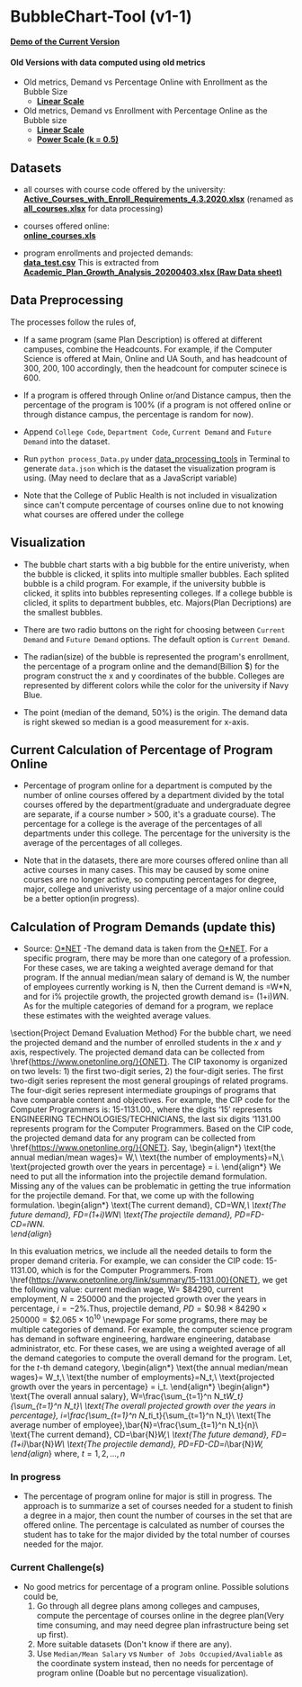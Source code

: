 # BubbleChart-Tool (v1-1)
[**Demo of the Current Version**](https://heileman.github.io/UA-Analytics/Program-Opporunity/v1-1/index-v1-1.html)<br/>
#### Old Versions with data computed using old metrics
* Old metrics, Demand vs Percentage Online with Enrollment as the Bubble Size
  * [**Linear Scale**](https://heileman.github.io/UA-Analytics/Program-Opporunity/v0-1/index.html)
* Old metrics, Demand vs Enrollment with Percentage Online as the Bubble size
  * [**Linear Scale**](https://heileman.github.io/UA-Analytics/Program-Opporunity/v2-1/index-v2-1.html)
  * [**Power Scale (k = 0.5)**](https://heileman.github.io/UA-Analytics/Program-Opporunity/v2-2/index-v2-2.html)


## Datasets
* all courses with course code offered by the university: <br />
[**Active_Courses_with_Enroll_Requirements_4.3.2020.xlsx**](https://github.com/heileman/UA-Analytics/blob/master/Program-Opporunity/data/Active_Courses_with_Enroll_Requirements_4.3.2020.xlsx) (renamed as [**all_courses.xlsx**](https://github.com/heileman/UA-Analytics/blob/master/Program-Opporunity/data/all_courses.xlsx) for data processing)
  
* courses offered online: <br />
  [**online_courses.xls**](https://github.com/heileman/UA-Analytics/blob/master/Program-Opporunity/data/online_courses.xls)
  
* program enrollments and projected demands: <br />
  [**data_test.csv**](https://github.com/heileman/UA-Analytics/blob/master/Program-Opporunity/data/data_test.csv) This is extracted from [**Academic_Plan_Growth_Analysis_20200403.xlsx (Raw Data sheet)**](https://github.com/heileman/UA-Analytics/blob/master/Program-Opporunity/data/Academic%20Plan%20Growth%20Analysis%2020200403%5B1%5D.xlsx)

## Data Preprocessing
The processes follow the rules of,
* If a same program (same Plan Description) is offered at different campuses, combine the Headcounts. For example, if the Computer Science is offered at Main, Online and UA South, and has headcount of 300, 200, 100 accordingly, then the headcount for computer scinece is 600.
* If a program is offered through Online or/and Distance campus, then the percentage of the program is 100% (if a program is not offered online or through distance campus, the percentage is random for now).

* Append `College Code`, `Department Code`, `Current Demand` and `Future Demand` into the dataset.

* Run `python process_Data.py` under [data_processing_tools](https://github.com/heileman/UA-Analytics/tree/master/Program-Opporunity/data_processing_tools) in Terminal to generate ```data.json``` which is the dataset the visualization program is using. (May need to declare that as a JavaScript variable)

* Note that the College of Public Health is not included in visualization since can't compute percentage of courses online due to not knowing what courses are offered under the college

## Visualization
* The bubble chart starts with a big bubble for the entire univeristy, when the bubble is clicked, it splits into multiple smaller bubbles. Each splited bubble is a child program. For example, if the university bubble is clicked, it splits into bubbles representing colleges. If a college bubble is clicled, it splits to department bubbles, etc. Majors(Plan Decriptions) are the smallest bubbles.

* There are two radio buttons on the right for choosing between `Current Demand` and `Future Demand` options. The default option is `Current Demand`.

* The radian(size) of the bubble is represented the program's enrollment, the percentage of a program online and the demand(Billion $) for the program construct the x and y coordinates of the bubble. Colleges are represented by different colors while the color for the university if Navy Blue.

* The point (median of the demand, 50%) is the origin. The demand data is right skewed so median is a good measurement for x-axis.

## Current Calculation of Percentage of Program Online
* Percentage of program online for a department is computed by the number of online courses offered by a department divided by the total courses offered by the department(graduate and undergraduate degree are separate, if a course number > 500, it's a graduate course). The percentage for a college is the average of the percentages of all departments under this college. The percentage for the university is the average of the percentages of all colleges.

* Note that in the datasets, there are more courses offered online than all active courses in many cases. This may be caused by some onine courses are no longer active, so computing percentages for degree, major, college and univeristy using percentage of a major online could be a better option(in progress).

## Calculation of Program Demands (update this)
* Source: [O*NET](https://www.onetonline.org/)
-The demand data is taken from the [O*NET](https://www.onetonline.org/). For a specific program, there may be more than one category of a profession. For these cases, we are taking a weighted average demand for that program. If the annual median/mean salary of demand is W, the number of employees currently working is N, then the Current demand is =W*N, and for i% projectile growth, the projected growth demand is= (1+i)*W*N. As for the multiple categories of demand for a program, we replace these estimates with the weighted average values. 


\section{Project Demand Evaluation Method}
For the bubble chart, we need the projected demand and the number of enrolled students in the $x$ and $y$ axis, respectively. The projected demand data can be collected from \href{https://www.onetonline.org/}{ONET}. The CIP taxonomy is organized on two levels: 1) the first two-digit series, 2) the four-digit series. The first two-digit series represent the most general groupings of related programs. The four-digit series represent intermediate groupings of programs that have comparable content and objectives. For example, the CIP code for the Computer Programmers is: 15-1131.00., where the digits ‘15’ represents ENGINEERING TECHNOLOGIES/TECHNICIANS, the last six digits ‘1131.00 represents program for the Computer Programmers. Based on the CIP code, the projected demand data for any program can be collected from \href{https://www.onetonline.org/}{ONET}. Say,
\begin{align*}
\text{the annual median/mean wages}= W,\\
\text{the number of employments}=N,\\
\text{projected growth over the years in percentage} = i.
\end{align*}
We need to put all the information into the projectile demand formulation. Missing any of the values can be problematic in getting the true information for the projectile demand. For that, we come up with the following formulation.
\begin{align*}
\text{The current demand}, CD=W*N,\\
\text{The future demand},  FD=(1+i)*W*N\\
\text{The projectile demand}, PD=FD-CD=i*W*N.  
\end{align*}

In this evaluation metrics, we include all the needed details to form the proper demand criteria. 
For example, we can consider the CIP code: 15-1131.00, which is for the Computer Programmers. From \href{https://www.onetonline.org/link/summary/15-1131.00}{ONET}, we get the following value: current median wage, W= $\$84290$, current employment, $N=250000$ and the projected growth over the years in percentage, $i=-2\%$.Thus, projectile demand, $PD=\$0.98\times84290\times250000= \$2.065\times10^{10}$
\newpage
For some programs, there may be multiple categories of demand. For example, the computer science program has demand in software engineering, hardware engineering, database administrator, etc. For these cases, we are using a weighted average of all the demand categories to compute the overall demand for the program.
Let, for the $t$-th demand category,
\begin{align*}
\text{the annual median/mean wages}= W_t,\\
\text{the number of employments}=N_t,\\
\text{projected growth over the years in percentage} = i_t.
\end{align*}
\begin{align*}
\text{The overall annual salary},
W=\frac{\sum_{t=1}^n N_t*W_t}{\sum_{t=1}^n N_t}\\
\text{The overall projected growth over the years in percentage},
i=\frac{\sum_{t=1}^n N_t*i_t}{\sum_{t=1}^n N_t}\\
\text{The average number of employee},\bar{N}=\frac{\sum_{t=1}^n N_t}{n}\\
\text{The current demand}, CD=\bar{N}*W,\\
\text{The future demand},  FD=(1+i)*\bar{N}*W\\
\text{The projectile demand}, PD=FD-CD=i*\bar{N}*W,
\end{align*}
where, $t=1,2,...,n$


### In progress
- The percentage of program online for major is still in progress. The approach is to summarize a set of courses needed for a student to finish a degree in a major, then count the number of courses in the set that are offered online. The percentage is calculated as number of courses the student has to take for the major divided by the total number of courses needed for the major. 

### Current Challenge(s)
- No good metrics for percentage of a program online. Possible solutions could be,<br/>
  1. Go through all degree plans among colleges and campuses, compute the percentage of courses online in the degree plan(Very time consuming, and may need degree plan infrastructure being set up first).
  2. More suitable datasets (Don't know if there are any).
  3. Use `Median/Mean Salary` vs `Number of Jobs Occupied/Avaliable` as the coordinate system instead, then no needs for percentage of program online (Doable but no percentage visualization).
